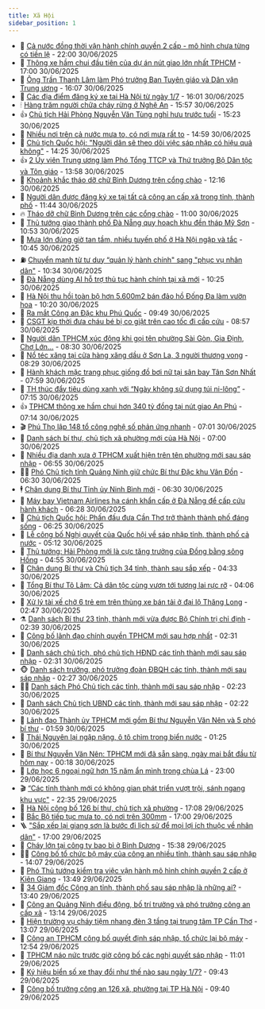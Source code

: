 ```yaml
---
title: Xã Hội
sidebar_position: 1
---
```


<!-- dantri-xa-hoi:START -->
- 🫣 [Cả nước đồng thời vận hành chính quyền 2 cấp - mô hình chưa từng có tiền lệ](https://dantri.com.vn/xa-hoi/ca-nuoc-dong-thoi-van-hanh-chinh-quyen-2-cap-mo-hinh-chua-tung-co-tien-le-20250630173535783.htm) - 22:00 30/06/2025
- 💼 [Thông xe hầm chui đầu tiên của dự án nút giao lớn nhất TPHCM](https://dantri.com.vn/xa-hoi/thong-xe-ham-chui-dau-tien-cua-du-an-nut-giao-lon-nhat-tphcm-20250630155737604.htm) - 17:00 30/06/2025
- 🎊 [Ông Trần Thanh Lâm làm Phó trưởng Ban Tuyên giáo và Dân vận Trung ương](https://dantri.com.vn/xa-hoi/ong-tran-thanh-lam-lam-pho-truong-ban-tuyen-giao-va-dan-van-trung-uong-20250630230718485.htm) - 16:07 30/06/2025
- 🙉 [Các địa điểm đăng ký xe tại Hà Nội từ ngày 1/7](https://dantri.com.vn/xa-hoi/cac-dia-diem-dang-ky-xe-tai-ha-noi-tu-ngay-17-20250630225226064.htm) - 16:01 30/06/2025
- 🕯 [Hàng trăm người chữa cháy rừng ở Nghệ An](https://dantri.com.vn/xa-hoi/hang-tram-nguoi-chua-chay-rung-o-nghe-an-20250630224239261.htm) - 15:57 30/06/2025
- 👍 [Chủ tịch Hải Phòng Nguyễn Văn Tùng nghỉ hưu trước tuổi](https://dantri.com.vn/xa-hoi/chu-tich-hai-phong-nguyen-van-tung-nghi-huu-truoc-tuoi-20250630221105466.htm) - 15:23 30/06/2025
- 🤖 [Nhiều nơi trên cả nước mưa to, có nơi mưa rất to](https://dantri.com.vn/xa-hoi/nhieu-noi-tren-ca-nuoc-mua-to-co-noi-mua-rat-to-20250630214122184.htm) - 14:59 30/06/2025
- 🙉 [Chủ tịch Quốc hội: &quot;Người dân sẽ theo dõi việc sáp nhập có hiệu quả không&quot;](https://dantri.com.vn/xa-hoi/chu-tich-quoc-hoi-nguoi-dan-se-theo-doi-viec-sap-nhap-co-hieu-qua-khong-20250630153954861.htm) - 14:25 30/06/2025
- 👍 [2 Ủy viên Trung ương làm Phó Tổng TTCP và Thứ trưởng Bộ Dân tộc và Tôn giáo](https://dantri.com.vn/xa-hoi/2-uy-vien-trung-uong-lam-pho-tong-ttcp-va-thu-truong-bo-dan-toc-va-ton-giao-20250630205226096.htm) - 13:58 30/06/2025
- 🗽 [Khoảnh khắc tháo dỡ chữ Bình Dương trên cổng chào](https://dantri.com.vn/xa-hoi/khoanh-khac-thao-do-chu-binh-duong-tren-cong-chao-20250630183025521.htm) - 12:16 30/06/2025
- 🗽 [Người dân được đăng ký xe tại tất cả công an cấp xã trong tỉnh, thành phố](https://dantri.com.vn/xa-hoi/nguoi-dan-duoc-dang-ky-xe-tai-tat-ca-cong-an-cap-xa-trong-tinh-thanh-pho-20250630183334860.htm) - 11:44 30/06/2025
- 🔥 [Tháo dỡ chữ Bình Dương trên các cổng chào](https://dantri.com.vn/xa-hoi/thao-do-chu-binh-duong-tren-cac-cong-chao-20250630173912295.htm) - 11:00 30/06/2025
- 🦒 [Thủ tướng giao thành phố Đà Nẵng quy hoạch khu đền tháp Mỹ Sơn](https://dantri.com.vn/xa-hoi/thu-tuong-giao-thanh-pho-da-nang-quy-hoach-khu-den-thap-my-son-20250630173537424.htm) - 10:53 30/06/2025
- 🧐 [Mưa lớn đúng giờ tan tầm, nhiều tuyến phố ở Hà Nội ngập và tắc](https://dantri.com.vn/xa-hoi/mua-lon-dung-gio-tan-tam-nhieu-tuyen-pho-o-ha-noi-ngap-va-tac-20250630173420837.htm) - 10:45 30/06/2025
- ⛽️ [Chuyển mạnh từ tư duy “quản lý hành chính&quot; sang &quot;phục vụ nhân dân&quot;](https://dantri.com.vn/xa-hoi/chuyen-manh-tu-tu-duy-quan-ly-hanh-chinh-sang-phuc-vu-nhan-dan-20250630170824086.htm) - 10:34 30/06/2025
- 🚀 [Đà Nẵng dùng AI hỗ trợ thủ tục hành chính tại xã mới](https://dantri.com.vn/xa-hoi/da-nang-dung-ai-ho-tro-thu-tuc-hanh-chinh-tai-xa-moi-20250630170106214.htm) - 10:25 30/06/2025
- 🦒 [Hà Nội thu hồi toàn bộ hơn 5.600m2 bán đảo hồ Đống Đa làm vườn hoa](https://dantri.com.vn/xa-hoi/ha-noi-thu-hoi-toan-bo-hon-5600m2-ban-dao-ho-dong-da-lam-vuon-hoa-20250630170206536.htm) - 10:20 30/06/2025
- 🦅 [Ra mắt Công an Đặc khu Phú Quốc](https://dantri.com.vn/xa-hoi/ra-mat-cong-an-dac-khu-phu-quoc-20250630161916004.htm) - 09:49 30/06/2025
- 🚀 [CSGT kịp thời đưa cháu bé bị co giật trên cao tốc đi cấp cứu](https://dantri.com.vn/xa-hoi/csgt-kip-thoi-dua-chau-be-bi-co-giat-tren-cao-toc-di-cap-cuu-20250630154932473.htm) - 08:57 30/06/2025
- 🦅 [Người dân TPHCM xúc động khi gọi tên phường Sài Gòn, Gia Định, Chợ Lớn...](https://dantri.com.vn/xa-hoi/nguoi-dan-tphcm-xuc-dong-khi-goi-ten-phuong-sai-gon-gia-dinh-cho-lon-20250630120122025.htm) - 08:30 30/06/2025
- 🤠 [Nổ téc xăng tại cửa hàng xăng dầu ở Sơn La, 3 người thương vong](https://dantri.com.vn/xa-hoi/no-tec-xang-tai-cua-hang-xang-dau-o-son-la-3-nguoi-thuong-vong-20250630152705044.htm) - 08:29 30/06/2025
- 💄 [Hành khách mặc trang phục giống đồ bơi nữ tại sân bay Tân Sơn Nhất](https://dantri.com.vn/xa-hoi/hanh-khach-mac-trang-phuc-giong-do-boi-nu-tai-san-bay-tan-son-nhat-20250630145055054.htm) - 07:59 30/06/2025
- 🥷 [TH thúc đẩy tiêu dùng xanh với “Ngày không sử dụng túi ni-lông”](https://dantri.com.vn/xa-hoi/th-thuc-day-tieu-dung-xanh-voi-ngay-khong-su-dung-tui-ni-long-20250630140114026.htm) - 07:15 30/06/2025
- 👍 [TPHCM thông xe hầm chui hơn 340 tỷ đồng tại nút giao An Phú](https://dantri.com.vn/xa-hoi/tphcm-thong-xe-ham-chui-hon-340-ty-dong-tai-nut-giao-an-phu-20250630134018419.htm) - 07:14 30/06/2025
- 🎬 [Phú Thọ lập 148 tổ công nghệ số phản ứng nhanh](https://dantri.com.vn/xa-hoi/phu-tho-lap-148-to-cong-nghe-so-phan-ung-nhanh-20250630135137715.htm) - 07:01 30/06/2025
- 🦒 [Danh sách bí thư, chủ tịch xã phường mới của Hà Nội](https://dantri.com.vn/xa-hoi/danh-sach-bi-thu-chu-tich-xa-phuong-moi-cua-ha-noi-20250630100926423.htm) - 07:00 30/06/2025
- 🌊 [Nhiều địa danh xưa ở TPHCM xuất hiện trên tên phường mới sau sáp nhập](https://dantri.com.vn/xa-hoi/nhieu-dia-danh-xua-o-tphcm-xuat-hien-tren-ten-phuong-moi-sau-sap-nhap-20250630121820552.htm) - 06:55 30/06/2025
- 🧑‍💻 [Phó Chủ tịch tỉnh Quảng Ninh giữ chức Bí thư Đặc khu Vân Đồn](https://dantri.com.vn/xa-hoi/pho-chu-tich-tinh-quang-ninh-giu-chuc-bi-thu-dac-khu-van-don-20250630125532467.htm) - 06:30 30/06/2025
- 🕴 [Chân dung Bí thư Tỉnh ủy Ninh Bình mới](https://dantri.com.vn/xa-hoi/chan-dung-bi-thu-tinh-uy-ninh-binh-moi-20250630095414846.htm) - 06:30 30/06/2025
- 🤔 [Máy bay Vietnam Airlines hạ cánh khẩn cấp ở Đà Nẵng để cấp cứu hành khách](https://dantri.com.vn/xa-hoi/may-bay-vietnam-airlines-ha-canh-khan-cap-o-da-nang-de-cap-cuu-hanh-khach-20250630131441231.htm) - 06:28 30/06/2025
- 💄 [Chủ tịch Quốc hội: Phấn đấu đưa Cần Thơ trở thành thành phố đáng sống](https://dantri.com.vn/xa-hoi/chu-tich-quoc-hoi-phan-dau-dua-can-tho-tro-thanh-thanh-pho-dang-song-20250630124718098.htm) - 06:25 30/06/2025
- 🧠 [Lễ công bố Nghị quyết của Quốc hội về sáp nhập tỉnh, thành phố cả nước](https://dantri.com.vn/xa-hoi/le-cong-bo-nghi-quyet-cua-quoc-hoi-ve-sap-nhap-tinh-thanh-pho-ca-nuoc-20250630092645317.htm) - 05:12 30/06/2025
- 🦣 [Thủ tướng: Hải Phòng mới là cực tăng trưởng của Đồng bằng sông Hồng](https://dantri.com.vn/xa-hoi/thu-tuong-hai-phong-moi-la-cuc-tang-truong-cua-dong-bang-song-hong-20250630110706561.htm) - 04:55 30/06/2025
- 💫 [Chân dung Bí thư và Chủ tịch 34 tỉnh, thành sau sắp xếp](https://dantri.com.vn/xa-hoi/chan-dung-bi-thu-va-chu-tich-34-tinh-thanh-sau-sap-xep-20250623174220477.htm) - 04:33 30/06/2025
- 🚀 [Tổng Bí thư Tô Lâm: Cả dân tộc cùng vươn tới tương lai rực rỡ](https://dantri.com.vn/xa-hoi/tong-bi-thu-to-lam-ca-dan-toc-cung-vuon-toi-tuong-lai-ruc-ro-20250630104646051.htm) - 04:06 30/06/2025
- 🤔 [Xử lý tài xế chở 6 trẻ em trên thùng xe bán tải ở đại lộ Thăng Long](https://dantri.com.vn/xa-hoi/xu-ly-tai-xe-cho-6-tre-em-tren-thung-xe-ban-tai-o-dai-lo-thang-long-20250630073814898.htm) - 02:47 30/06/2025
- ⚗️ [Danh sách Bí thư 23 tỉnh, thành mới vừa được Bộ Chính trị chỉ định](https://dantri.com.vn/xa-hoi/danh-sach-bi-thu-23-tinh-thanh-moi-vua-duoc-bo-chinh-tri-chi-dinh-20250630090432819.htm) - 02:39 30/06/2025
- 🫶 [Công bố lãnh đạo chính quyền TPHCM mới sau hợp nhất](https://dantri.com.vn/xa-hoi/cong-bo-lanh-dao-chinh-quyen-tphcm-moi-sau-hop-nhat-20250629140229481.htm) - 02:31 30/06/2025
- 🌮 [Danh sách chủ tịch, phó chủ tịch HĐND các tỉnh thành mới sau sáp nhập](https://dantri.com.vn/xa-hoi/danh-sach-chu-tich-pho-chu-tich-hdnd-cac-tinh-thanh-moi-sau-sap-nhap-20250629135558114.htm) - 02:31 30/06/2025
- 🐵 [Danh sách trưởng, phó trưởng đoàn ĐBQH các tỉnh, thành mới sau sáp nhập](https://dantri.com.vn/xa-hoi/danh-sach-truong-pho-truong-doan-dbqh-cac-tinh-thanh-moi-sau-sap-nhap-20250628213803764.htm) - 02:27 30/06/2025
- 🧑‍🏫 [Danh sách Phó Chủ tịch các tỉnh, thành mới sau sáp nhập](https://dantri.com.vn/xa-hoi/danh-sach-pho-chu-tich-cac-tinh-thanh-moi-sau-sap-nhap-20250625074346312.htm) - 02:23 30/06/2025
- 💫 [Danh sách Chủ tịch UBND các tỉnh, thành mới sau sáp nhập](https://dantri.com.vn/xa-hoi/danh-sach-chu-tich-ubnd-cac-tinh-thanh-moi-sau-sap-nhap-20250625071826802.htm) - 02:22 30/06/2025
- 🦩 [Lãnh đạo Thành ủy TPHCM mới gồm Bí thư Nguyễn Văn Nên và 5 phó bí thư](https://dantri.com.vn/xa-hoi/lanh-dao-thanh-uy-tphcm-moi-gom-bi-thu-nguyen-van-nen-va-5-pho-bi-thu-20250629134035405.htm) - 01:59 30/06/2025
- 🦄 [Thái Nguyên lại ngập nặng, ô tô chìm trong biển nước](https://dantri.com.vn/xa-hoi/thai-nguyen-lai-ngap-nang-o-to-chim-trong-bien-nuoc-20250630075704791.htm) - 01:25 30/06/2025
- 💂 [Bí thư Nguyễn Văn Nên: TPHCM mới đã sẵn sàng, ngày mai bắt đầu từ hôm nay](https://dantri.com.vn/xa-hoi/bi-thu-nguyen-van-nen-tphcm-moi-da-san-sang-ngay-mai-bat-dau-tu-hom-nay-20250629214554250.htm) - 00:18 30/06/2025
- 💄 [Lớp học 6 ngoại ngữ hơn 15 năm ẩn mình trong chùa Lá](https://dantri.com.vn/xa-hoi/lop-hoc-6-ngoai-ngu-hon-15-nam-an-minh-trong-chua-la-20250625185031029.htm) - 23:00 29/06/2025
- 🎬 [“Các tỉnh thành mới có không gian phát triển vượt trội, sánh ngang khu vực&quot;](https://dantri.com.vn/xa-hoi/cac-tinh-thanh-moi-co-khong-gian-phat-trien-vuot-troi-sanh-ngang-khu-vuc-20250628172245321.htm) - 22:35 29/06/2025
- 👀 [Hà Nội công bố 126 bí thư, chủ tịch xã phường](https://dantri.com.vn/xa-hoi/ha-noi-cong-bo-126-bi-thu-chu-tich-xa-phuong-20250629214339778.htm) - 17:08 29/06/2025
- 💃 [Bắc Bộ tiếp tục mưa to, có nơi trên 300mm](https://dantri.com.vn/xa-hoi/bac-bo-tiep-tuc-mua-to-co-noi-tren-300mm-20250629220820463.htm) - 17:00 29/06/2025
- 🪜 [&quot;Sắp xếp lại giang sơn là bước đi lịch sử để mọi lợi ích thuộc về nhân dân&quot;](https://dantri.com.vn/xa-hoi/sap-xep-lai-giang-son-la-buoc-di-lich-su-de-moi-loi-ich-thuoc-ve-nhan-dan-20250629145936579.htm) - 17:00 29/06/2025
- 📝 [Cháy lớn tại công ty bao bì ở Bình Dương](https://dantri.com.vn/xa-hoi/chay-lon-tai-cong-ty-bao-bi-o-binh-duong-20250629221927883.htm) - 15:38 29/06/2025
- 🧑‍💻 [Công bố tổ chức bộ máy của công an nhiều tỉnh, thành sau sáp nhập](https://dantri.com.vn/xa-hoi/cong-bo-to-chuc-bo-may-cua-cong-an-nhieu-tinh-thanh-sau-sap-nhap-20250629194922987.htm) - 14:07 29/06/2025
- 👺 [Phó Thủ tướng kiểm tra việc vận hành mô hình chính quyền 2 cấp ở Kiên Giang](https://dantri.com.vn/xa-hoi/pho-thu-tuong-kiem-tra-viec-van-hanh-mo-hinh-chinh-quyen-2-cap-o-kien-giang-20250629194120526.htm) - 13:49 29/06/2025
- 🌮 [34 Giám đốc Công an tỉnh, thành phố sau sáp nhập là những ai?](https://dantri.com.vn/xa-hoi/34-giam-doc-cong-an-tinh-thanh-pho-sau-sap-nhap-la-nhung-ai-20250629201703639.htm) - 13:40 29/06/2025
- 🤭 [Công an Quảng Ninh điều động, bố trí trưởng và phó trưởng công an cấp xã](https://dantri.com.vn/xa-hoi/cong-an-quang-ninh-dieu-dong-bo-tri-truong-va-pho-truong-cong-an-cap-xa-20250629200939052.htm) - 13:14 29/06/2025
- 💪 [Hiện trường vụ cháy tiệm nhang đèn 3 tầng tại trung tâm TP Cần Thơ](https://dantri.com.vn/xa-hoi/hien-truong-vu-chay-tiem-nhang-den-3-tang-tai-trung-tam-tp-can-tho-20250629190258970.htm) - 13:07 29/06/2025
- 🧰 [Công an TPHCM công bố quyết định sáp nhập, tổ chức lại bộ máy](https://dantri.com.vn/xa-hoi/cong-an-tphcm-cong-bo-quyet-dinh-sap-nhap-to-chuc-lai-bo-may-20250629192849029.htm) - 12:54 29/06/2025
- 🤡 [TPHCM náo nức trước giờ công bố các nghị quyết sáp nhập](https://dantri.com.vn/xa-hoi/tphcm-nao-nuc-truoc-gio-cong-bo-cac-nghi-quyet-sap-nhap-20250629173436109.htm) - 11:01 29/06/2025
- 🦆 [Ký hiệu biển số xe thay đổi như thế nào sau ngày 1/7?](https://dantri.com.vn/xa-hoi/ky-hieu-bien-so-xe-thay-doi-nhu-the-nao-sau-ngay-17-20250629163909085.htm) - 09:43 29/06/2025
- 🦍 [Công bố trưởng công an 126 xã, phường tại TP Hà Nội](https://dantri.com.vn/xa-hoi/cong-bo-truong-cong-an-126-xa-phuong-tai-tp-ha-noi-20250629163220015.htm) - 09:40 29/06/2025<!-- dantri-xa-hoi:END -->
